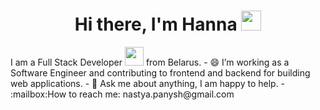 <h1 align="center">Hi there, I'm Hanna <img
src="https://github.com/blackcater/blackcater/raw/main/images/Hi.gif" height="32"/></h1>
I am a Full Stack Developer <img
src="https://media.giphy.com/media/WUlplcMpOCEmTGBtBW/giphy.gif" width="30"> from Belarus.
- 😄 I’m working as a Software Engineer and contributing to frontend and backend for building web
applications.
- 💬 Ask me about anything, I am happy to help.
- :mailbox:How to reach me: nastya.panysh@gmail.com
